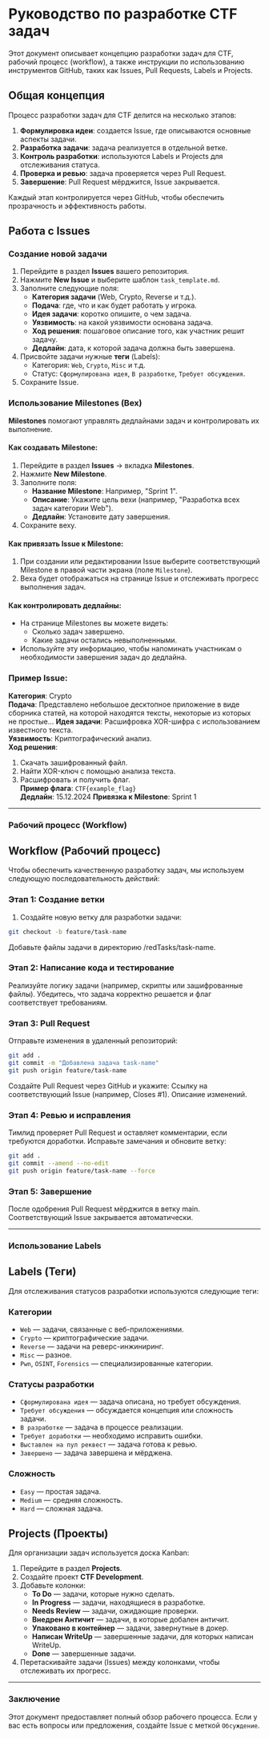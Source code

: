 # Руководство по разработке CTF задач
Этот документ описывает концепцию разработки задач для CTF, рабочий процесс (workflow), а также инструкции по использованию инструментов GitHub, таких как Issues, Pull Requests, Labels и Projects.

## Общая концепция
Процесс разработки задач для CTF делится на несколько этапов:
1. **Формулировка идеи**: создается Issue, где описываются основные аспекты задачи.
2. **Разработка задачи**: задача реализуется в отдельной ветке.
3. **Контроль разработки**: используются Labels и Projects для отслеживания статуса.
4. **Проверка и ревью**: задача проверяется через Pull Request.
5. **Завершение**: Pull Request мёрджится, Issue закрывается.

Каждый этап контролируется через GitHub, чтобы обеспечить прозрачность и эффективность работы.

## Работа с Issues

### Создание новой задачи
1. Перейдите в раздел **Issues** вашего репозитория.
2. Нажмите **New Issue** и выберите шаблон `task_template.md`.
3. Заполните следующие поля:
   - **Категория задачи** (Web, Crypto, Reverse и т.д.).
   - **Подача**: где, что и как будет работать у игрока.
   - **Идея задачи**: коротко опишите, о чем задача.
   - **Уязвимость**: на какой уязвимости основана задача.
   - **Ход решения**: пошаговое описание того, как участник решит задачу.
   - **Дедлайн**: дата, к которой задача должна быть завершена.
4. Присвойте задачи нужные **теги** (Labels):
   - Категория: `Web`, `Crypto`, `Misc` и т.д.
   - Статус: `Сформулирована идея`, `В разработке`, `Требует обсуждения`.
5. Сохраните Issue.

### Использование Milestones (Вех)
**Milestones** помогают управлять дедлайнами задач и контролировать их выполнение.
#### Как создавать Milestone:
1. Перейдите в раздел **Issues** → вкладка **Milestones**.
2. Нажмите **New Milestone**.
3. Заполните поля:
   - **Название Milestone**: Например, "Sprint 1".
   - **Описание**: Укажите цель вехи (например, "Разработка всех задач категории Web").
   - **Дедлайн**: Установите дату завершения.
4. Сохраните веху.

#### Как привязать Issue к Milestone:
1. При создании или редактировании Issue выберите соответствующий Milestone в правой части экрана (поле `Milestone`).
2. Веха будет отображаться на странице Issue и отслеживать прогресс выполнения задач.

#### Как контролировать дедлайны:
- На странице Milestones вы можете видеть:
  - Сколько задач завершено.
  - Какие задачи остались невыполненными.
- Используйте эту информацию, чтобы напоминать участникам о необходимости завершения задач до дедлайна.

### Пример Issue:
**Категория**: Crypto  
**Подача**: Представлено небольшое десктопное приложение в виде сборника статей, на которой находятся тексты, некоторые из которых не простые...
**Идея задачи**: Расшифровка XOR-шифра с использованием известного текста.  
**Уязвимость**: Криптографический анализ.  
**Ход решения**:  
1. Скачать зашифрованный файл.  
2. Найти XOR-ключ с помощью анализа текста.  
3. Расшифровать и получить флаг.  
**Пример флага**: `CTF{example_flag}`  
**Дедлайн**: 15.12.2024
**Привязка к Milestone**: Sprint 1  
---

### **Рабочий процесс (Workflow)**
## Workflow (Рабочий процесс)
Чтобы обеспечить качественную разработку задач, мы используем следующую последовательность действий:

### Этап 1: Создание ветки
1. Создайте новую ветку для разработки задачи:
```bash
git checkout -b feature/task-name
```
Добавьте файлы задачи в директорию /redTasks/task-name.
### Этап 2: Написание кода и тестирование
Реализуйте логику задачи (например, скрипты или зашифрованные файлы).
Убедитесь, что задача корректно решается и флаг соответствует требованиям.

### Этап 3: Pull Request
Отправьте изменения в удаленный репозиторий:
```bash
git add .
git commit -m "Добавлена задача task-name"
git push origin feature/task-name
```
Создайте Pull Request через GitHub и укажите:
Ссылку на соответствующий Issue (например, Closes #1).
Описание изменений.
    
### Этап 4: Ревью и исправления
Тимлид проверяет Pull Request и оставляет комментарии, если требуются доработки.
Исправьте замечания и обновите ветку:
```bash
git add .
git commit --amend --no-edit
git push origin feature/task-name --force
```
### Этап 5: Завершение
После одобрения Pull Request мёрджится в ветку main.
Соответствующий Issue закрывается автоматически.

---

### **Использование Labels**

## Labels (Теги)

Для отслеживания статусов разработки используются следующие теги:

### Категории
- `Web` — задачи, связанные с веб-приложениями.
- `Crypto` — криптографические задачи.
- `Reverse` — задачи на реверс-инжиниринг.
- `Misc` — разное.
- `Pwn`, `OSINT`, `Forensics` — специализированные категории.

### Статусы разработки
- `Сформулирована идея` — задача описана, но требует обсуждения.
- `Требует обсуждения` — обсуждается концепция или сложность задачи.
- `В разработке` — задача в процессе реализации.
- `Требует доработки` — необходимо исправить ошибки.
- `Выставлен на пул реквест` — задача готова к ревью.
- `Завершено` — задача завершена и мёрджена.

### Сложность
- `Easy` — простая задача.
- `Medium` — средняя сложность.
- `Hard` — сложная задача.

## Projects (Проекты)

Для организации задач используется доска Kanban:
1. Перейдите в раздел **Projects**.
2. Создайте проект **CTF Development**.
3. Добавьте колонки:
   - **To Do** — задачи, которые нужно сделать.
   - **In Progress** — задачи, находящиеся в разработке.
   - **Needs Review** — задачи, ожидающие проверки.
   - **Внедрен Античит** — задачи, в которые добален античит.
   - **Упаковано в контейнер** — задачи, завернутные в докер.
   - **Написан WriteUp** — завершенные задачи, для которых написан WriteUp.
   - **Done** — завершенные задачи.
4. Перетаскивайте задачи (Issues) между колонками, чтобы отслеживать их прогресс.

---

### **Заключение**
Этот документ предоставляет полный обзор рабочего процесса. Если у вас есть вопросы или предложения, создайте Issue с меткой `Обсуждение`.


